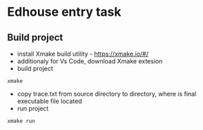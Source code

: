 # Edhouse entry task

## Build project
- install Xmake build utility - https://xmake.io/#/
- additionaly for Vs Code, download Xmake extesion
- build project
```colsole
xmake
```
- copy trace.txt from source directory to directory, where is final executable file located
- run project
```colsole
xmake run
```